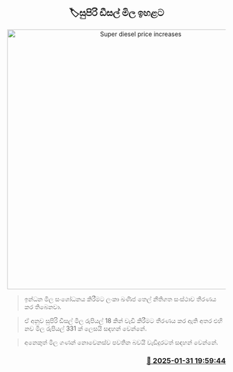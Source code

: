 <p align='center'><b><h2 align='center' title='Super diesel price increases'>🏷සුපිරි ඩීසල් මිල ඉහළට</h2></b></p>
<p align='center'><img src='https://helakuru.sgp1.cdn.digitaloceanspaces.com/esana/images/lib/ceypetco-98493.jpg' width='600' alt='Super diesel price increases'></p>

> ඉන්ධන මිල සංශෝධනය කිරීමට ලංකා ඛණිජ තෙල් නීතිගත සංස්ථාව තීරණය කර තිබෙනවා.

> ඒ අනුව සුපිරි ඩීසල් මිල රුපියල් 18 කින් වැඩි කිරීමට තීරණය කර ඇති අතර එහි නව මිල රුපියල් 331 ක් ලෙසයි සඳහන් වෙන්නේ.

> අනෙකුත් මිල ගණන් නොවෙනස්ව පවතින බවයි වැඩිදුරටත් සඳහන් වෙන්නේ. 



<h3 align='right'><a href='https://www.helakuru.lk/esana/p/107080/'>📅 2025-01-31 19:59:44</a></h3>
